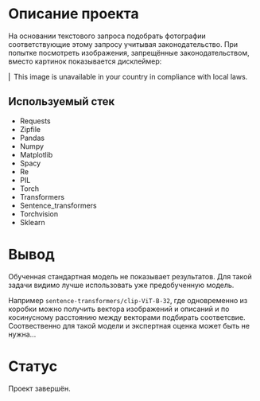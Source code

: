 # Описание проекта

На основании текстового запроса подобрать фотографии соответствующие этому запросу учитывая законодательство. При попытке посмотреть изображения, запрещённые законодательством, вместо картинок показывается дисклеймер:

⎢ This image is unavailable in your country in compliance with local laws.

## Используемый стек

- Requests
- Zipfile
- Pandas
- Numpy
- Matplotlib
- Spacy
- Re
- PIL
- Torch
- Transformers
- Sentence_transformers
- Torchvision
- Sklearn

# Вывод

Обученная стандартная модель не показывает результатов. Для такой задачи видимо лучше использовать уже предобученную модель.

Например `sentence-transformers/clip-ViT-B-32`, где одновременно из коробки можно получить вектора изображений и описаний и по косинусному расстоянию между векторами подбирать соответсвие. Соотвественно для такой модели и экспертная оценка может быть не нужна...

# Статус

Проект завершён.